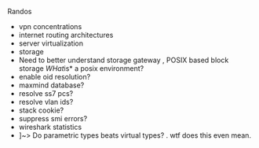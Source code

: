 Randos

* vpn concentrations
* internet routing architectures
* server virtualization
* storage
* Need to better understand storage gateway , POSIX based block storage
*WHat*is* a posix environment?
* enable oid resolution?
* maxmind database?
* resolve ss7 pcs?
* resolve vlan ids?
* stack cookie?
* suppress smi errors?
* wireshark statistics
* ]~> Do parametric types beats virtual types? . wtf does this even mean.
